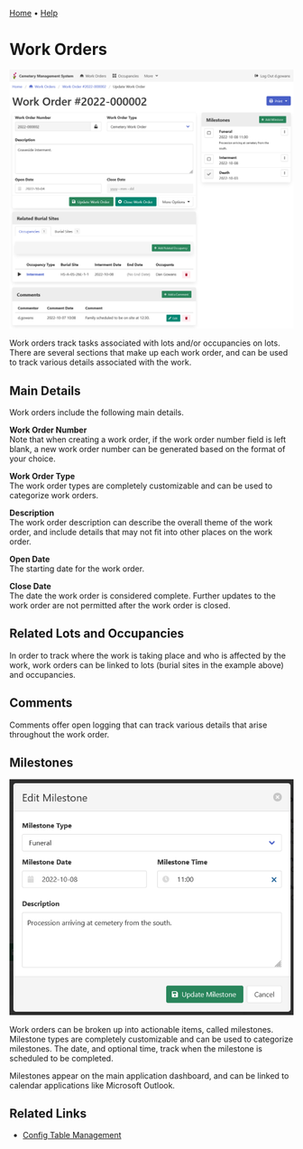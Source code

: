 [Home](https://cityssm.github.io/lot-occupancy-system/)
•
[Help](https://cityssm.github.io/lot-occupancy-system/docs/)

# Work Orders

![Work Order Edit](images/workOrderEdit.png)

Work orders track tasks associated with lots and/or occupancies on lots.
There are several sections that make up each work order,
and can be used to track various details associated with the work.

## Main Details

Work orders include the following main details.

**Work Order Number**<br />
Note that when creating a work order, if the work order number field is left blank,
a new work order number can be generated based on the format of your choice.

**Work Order Type**<br />
The work order types are completely customizable and can be used to categorize work orders.

**Description**<br />
The work order description can describe the overall theme of the work order,
and include details that may not fit into other places on the work order.

**Open Date**<br />
The starting date for the work order.

**Close Date**<br />
The date the work order is considered complete.
Further updates to the work order are not permitted after the work order is closed.

## Related Lots and Occupancies

In order to track where the work is taking place and who is affected by the work,
work orders can be linked to lots (burial sites in the example above)
and occupancies.

## Comments

Comments offer open logging that can track various details that arise throughout the work order.

## Milestones

![Work Order Milestone Edit](images/workOrderMilestoneEdit.png)

Work orders can be broken up into actionable items, called milestones.
Milestone types are completely customizable and can be used to categorize milestones.
The date, and optional time, track when the milestone is scheduled to be completed.

Milestones appear on the main application dashboard,
and can be linked to calendar applications like Microsoft Outlook.

## Related Links

-   [Config Table Management](adminConfigTables.md)
